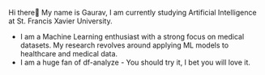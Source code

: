 Hi there👋 My name is Gaurav, I am currently studying Artificial Intelligence at St. Francis Xavier University.
- I am a Machine Learning enthusiast with a strong focus on medical datasets. My research revolves around applying ML models to healthcare and medical data.
- I am a huge fan of df-analyze - You should try it, I bet you will love it. 
<!---
TheUnexploredWorldofML/TheUnexploredWorldofML is a ✨ special ✨ repository because its `README.md` (this file) appears on your GitHub profile.
You can click the Preview link to take a look at your changes.
--->
